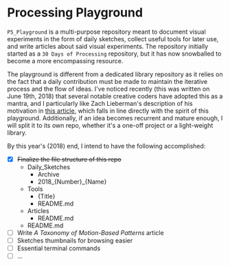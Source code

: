 # Processing Playground

`P5_Playground` is a multi-purpose repository meant to document visual experiments in the form of daily sketches, collect useful tools for later use, and write articles about said visual experiments. The repository initially started as a `30 Days of Processing` repository, but it has now snowballed to become a more encompassing resource. 

The playground is different from a dedicated library repository as it relies on the fact that a daily contribution must be made to maintain the iterative process and the flow of ideas. I've noticed recently (this was written on June 19th, 2018) that several notable creative coders have adopted this as a mantra, and I particularly like Zach Lieberman's description of his motivation in [this article](https://medium.com/@zachlieberman/daily-sketches-in-2017-1b4234b0615d), which falls in line directly with the spirit of this playground. Additionally, if an idea becomes recurrent and mature enough, I will split it to its own repo, whether it's a one-off project or a light-weight library.

By this year's (2018) end, I intend to have the following accomplished:

- [X] ~~Finalize the file structure of this repo~~
    - Daily_Sketches
        - Archive
        - 2018_{Number}_{Name}
    - Tools
        - {Title}
        - README.md
    - Articles
        - README.md
    - README.md
- [ ] Write *A Taxonomy of Motion-Based Patterns* article
- [ ] Sketches thumbnails for browsing easier
- [ ] Essential terminal commands
- [ ] ...
